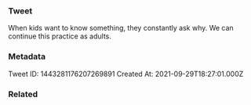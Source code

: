 ### Tweet
When kids want to know something, they constantly ask why. We can continue this practice as adults.

### Metadata
Tweet ID: 1443281176207269891
Created At: 2021-09-29T18:27:01.000Z

### Related

